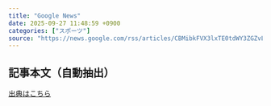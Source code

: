 ```yaml
---
title: "Google News"
date: 2025-09-27 11:48:59 +0900
categories: ["スポーツ"]
source: "https://news.google.com/rss/articles/CBMibkFVX3lxTE0tdWY3ZGZvLXE2cnAxUmM0d29aWjR2alE1ajcwai1GZ2JQZVBPQzRYQTRGeE1VNWh2U2tXZUVLZ3lnZWVyd3h3dS1BdlFEY1otbWRrLTdaUjlXUFhwRHBRd01aTW8xTUlUekR6RC1R?oc=5"
---
```


## 記事本文（自動抽出）
<body class="y0K44d EA71Tc" id="readabilityBody"></body>

[出典はこちら](https://news.google.com/rss/articles/CBMibkFVX3lxTE0tdWY3ZGZvLXE2cnAxUmM0d29aWjR2alE1ajcwai1GZ2JQZVBPQzRYQTRGeE1VNWh2U2tXZUVLZ3lnZWVyd3h3dS1BdlFEY1otbWRrLTdaUjlXUFhwRHBRd01aTW8xTUlUekR6RC1R?oc=5)
